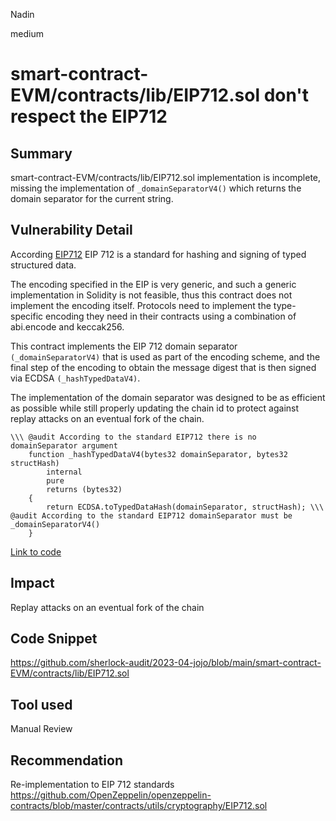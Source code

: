 Nadin

medium

# smart-contract-EVM/contracts/lib/EIP712.sol don't respect the EIP712

## Summary
smart-contract-EVM/contracts/lib/EIP712.sol  implementation is incomplete, missing the implementation of  `_domainSeparatorV4()` which returns the domain separator for the current string.

## Vulnerability Detail
According [EIP712](https://docs.openzeppelin.com/contracts/3.x/api/drafts#EIP712) 
EIP 712 is a standard for hashing and signing of typed structured data.

The encoding specified in the EIP is very generic, and such a generic implementation in Solidity is not feasible, thus this contract does not implement the encoding itself. Protocols need to implement the type-specific encoding they need in their contracts using a combination of abi.encode and keccak256.

This contract implements the EIP 712 domain separator `(_domainSeparatorV4)` that is used as part of the encoding scheme, and the final step of the encoding to obtain the message digest that is then signed via ECDSA `(_hashTypedDataV4)`.

The implementation of the domain separator was designed to be as efficient as possible while still properly updating the chain id to protect against replay attacks on an eventual fork of the chain.
```solidity
\\\ @audit According to the standard EIP712 there is no domainSeparator argument
    function _hashTypedDataV4(bytes32 domainSeparator, bytes32 structHash)
        internal
        pure
        returns (bytes32)
    {
        return ECDSA.toTypedDataHash(domainSeparator, structHash); \\\ @audit According to the standard EIP712 domainSeparator must be _domainSeparatorV4()
    }
```
[Link to code](https://github.com/sherlock-audit/2023-04-jojo/blob/main/smart-contract-EVM/contracts/lib/EIP712.sol#L34-L40)
## Impact
Replay attacks on an eventual fork of the chain
## Code Snippet
https://github.com/sherlock-audit/2023-04-jojo/blob/main/smart-contract-EVM/contracts/lib/EIP712.sol
## Tool used

Manual Review

## Recommendation
Re-implementation to EIP 712 standards
https://github.com/OpenZeppelin/openzeppelin-contracts/blob/master/contracts/utils/cryptography/EIP712.sol